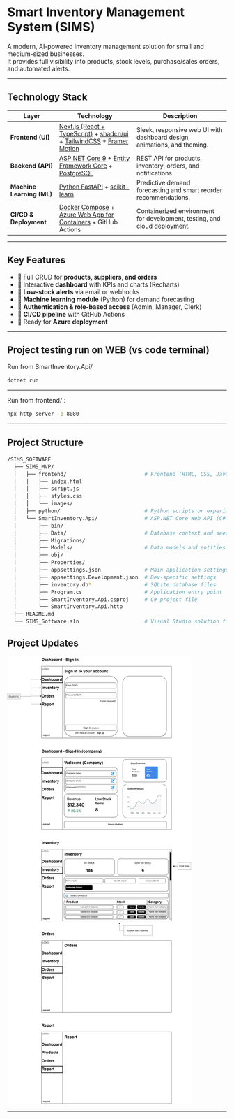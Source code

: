 # Smart Inventory Management System (SIMS)

A modern, AI-powered inventory management solution for small and medium-sized businesses.  
It provides full visibility into products, stock levels, purchase/sales orders, and automated alerts.

---

## Technology Stack

| Layer | Technology | Description |
|-------|-------------|-------------|
| **Frontend (UI)** | [Next.js (React + TypeScript)](https://nextjs.org/) + [shadcn/ui](https://ui.shadcn.com) + [TailwindCSS](https://tailwindcss.com) + [Framer Motion](https://www.framer.com/motion/) | Sleek, responsive web UI with dashboard design, animations, and theming. |
| **Backend (API)** | [ASP.NET Core 9](https://dotnet.microsoft.com/apps/aspnet) + [Entity Framework Core](https://learn.microsoft.com/en-us/ef/core/) + [PostgreSQL](https://www.postgresql.org/) | REST API for products, inventory, orders, and notifications. |
| **Machine Learning (ML)** | [Python FastAPI](https://fastapi.tiangolo.com/) + [scikit-learn](https://scikit-learn.org/stable/) | Predictive demand forecasting and smart reorder recommendations. |
| **CI/CD & Deployment** | [Docker Compose](https://docs.docker.com/compose/) + [Azure Web App for Containers](https://azure.microsoft.com/en-us/services/app-service/containers/) + GitHub Actions | Containerized environment for development, testing, and cloud deployment. |

---

## Key Features

- 🔹 Full CRUD for **products, suppliers, and orders**  
- 🔹 Interactive **dashboard** with KPIs and charts (Recharts)  
- 🔹 **Low-stock alerts** via email or webhooks  
- 🔹 **Machine learning module** (Python) for demand forecasting  
- 🔹 **Authentication & role-based access** (Admin, Manager, Clerk)  
- 🔹 **CI/CD pipeline** with GitHub Actions  
- 🔹 Ready for **Azure deployment**  

---
## Project testing run on WEB (vs code terminal)
Run from SmartInventory.Api/

```bash
dotnet run
```
---

Run from frontend/ :

```bash
npx http-server -p 8080
```
---

## Project Structure

```bash
/SIMS_SOFTWARE
  ├── SIMS_MVP/
  │   ├── frontend/                         # Frontend (HTML, CSS, JavaScript)
  │   │   ├── index.html
  │   │   ├── script.js
  │   │   ├── styles.css
  │   │   └── images/
  │   ├── python/                           # Python scripts or experiments
  │   └── SmartInventory.Api/               # ASP.NET Core Web API (C# backend)
  │       ├── bin/
  │       ├── Data/                         # Database context and seed data
  │       ├── Migrations/
  │       ├── Models/                       # Data models and entities
  │       ├── obj/
  │       ├── Properties/
  │       ├── appsettings.json              # Main application settings
  │       ├── appsettings.Development.json  # Dev-specific settings
  │       ├── inventory.db*                 # SQLite database files
  │       ├── Program.cs                    # Application entry point
  │       ├── SmartInventory.Api.csproj     # C# project file
  │       └── SmartInventory.Api.http
  ├── README.md
  └── SIMS_Software.sln                     # Visual Studio solution file
```

## Project Updates

![Layout](/SIMS_MVP/images/Layout%20mock.jpg)

---
